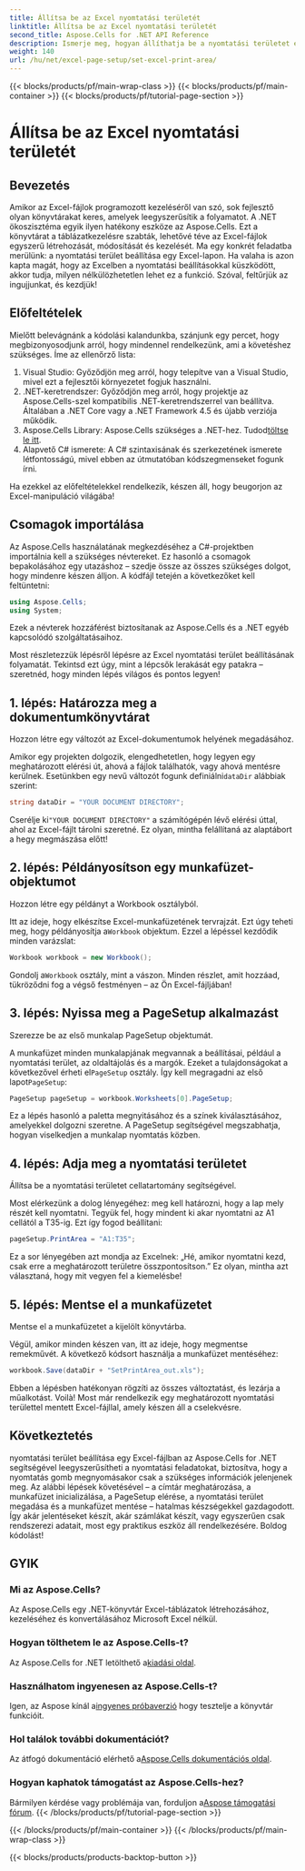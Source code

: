 ```yaml
---
title: Állítsa be az Excel nyomtatási területét
linktitle: Állítsa be az Excel nyomtatási területét
second_title: Aspose.Cells for .NET API Reference
description: Ismerje meg, hogyan állíthatja be a nyomtatási területet egy Excel-lapon az Aspose.Cells for .NET segítségével. Kövesse lépésenkénti útmutatónkat a nyomtatási feladatok egyszerűsítéséhez.
weight: 140
url: /hu/net/excel-page-setup/set-excel-print-area/
---
```


{{< blocks/products/pf/main-wrap-class >}}
{{< blocks/products/pf/main-container >}}
{{< blocks/products/pf/tutorial-page-section >}}

# Állítsa be az Excel nyomtatási területét

## Bevezetés

Amikor az Excel-fájlok programozott kezeléséről van szó, sok fejlesztő olyan könyvtárakat keres, amelyek leegyszerűsítik a folyamatot. A .NET ökoszisztéma egyik ilyen hatékony eszköze az Aspose.Cells. Ezt a könyvtárat a táblázatkezelésre szabták, lehetővé téve az Excel-fájlok egyszerű létrehozását, módosítását és kezelését. Ma egy konkrét feladatba merülünk: a nyomtatási terület beállítása egy Excel-lapon. Ha valaha is azon kapta magát, hogy az Excelben a nyomtatási beállításokkal küszködött, akkor tudja, milyen nélkülözhetetlen lehet ez a funkció. Szóval, feltűrjük az ingujjunkat, és kezdjük!

## Előfeltételek

Mielőtt belevágnánk a kódolási kalandunkba, szánjunk egy percet, hogy megbizonyosodjunk arról, hogy mindennel rendelkezünk, ami a követéshez szükséges. Íme az ellenőrző lista:

1. Visual Studio: Győződjön meg arról, hogy telepítve van a Visual Studio, mivel ezt a fejlesztői környezetet fogjuk használni.
2. .NET-keretrendszer: Győződjön meg arról, hogy projektje az Aspose.Cells-szel kompatibilis .NET-keretrendszerrel van beállítva. Általában a .NET Core vagy a .NET Framework 4.5 és újabb verziója működik.
3.  Aspose.Cells Library: Aspose.Cells szükséges a .NET-hez. Tudod[töltse le itt](https://releases.aspose.com/cells/net/).
4. Alapvető C# ismerete: A C# szintaxisának és szerkezetének ismerete létfontosságú, mivel ebben az útmutatóban kódszegmenseket fogunk írni.

Ha ezekkel az előfeltételekkel rendelkezik, készen áll, hogy beugorjon az Excel-manipuláció világába!

## Csomagok importálása

Az Aspose.Cells használatának megkezdéséhez a C#-projektben importálnia kell a szükséges névtereket. Ez hasonló a csomagok bepakolásához egy utazáshoz – szedje össze az összes szükséges dolgot, hogy mindenre készen álljon. A kódfájl tetején a következőket kell feltüntetni:

```csharp
using Aspose.Cells;
using System;
```

Ezek a névterek hozzáférést biztosítanak az Aspose.Cells és a .NET egyéb kapcsolódó szolgáltatásaihoz.

Most részletezzük lépésről lépésre az Excel nyomtatási terület beállításának folyamatát. Tekintsd ezt úgy, mint a lépcsők lerakását egy patakra – szeretnéd, hogy minden lépés világos és pontos legyen!

## 1. lépés: Határozza meg a dokumentumkönyvtárat

Hozzon létre egy változót az Excel-dokumentumok helyének megadásához. 

 Amikor egy projekten dolgozik, elengedhetetlen, hogy legyen egy meghatározott elérési út, ahová a fájlok találhatók, vagy ahová mentésre kerülnek. Esetünkben egy nevű változót fogunk definiálni`dataDir` alábbiak szerint:

```csharp
string dataDir = "YOUR DOCUMENT DIRECTORY";
```

 Cserélje ki`"YOUR DOCUMENT DIRECTORY"` a számítógépén lévő elérési úttal, ahol az Excel-fájlt tárolni szeretné. Ez olyan, mintha felállítaná az alaptábort a hegy megmászása előtt!

## 2. lépés: Példányosítson egy munkafüzet-objektumot

Hozzon létre egy példányt a Workbook osztályból.

 Itt az ideje, hogy elkészítse Excel-munkafüzetének tervrajzát. Ezt úgy teheti meg, hogy példányosítja a`Workbook` objektum. Ezzel a lépéssel kezdődik minden varázslat:

```csharp
Workbook workbook = new Workbook();
```

 Gondolj a`Workbook` osztály, mint a vászon. Minden részlet, amit hozzáad, tükröződni fog a végső festményen – az Ön Excel-fájljában!

## 3. lépés: Nyissa meg a PageSetup alkalmazást

Szerezze be az első munkalap PageSetup objektumát.

 A munkafüzet minden munkalapjának megvannak a beállításai, például a nyomtatási terület, az oldaltájolás és a margók. Ezeket a tulajdonságokat a következővel érheti el`PageSetup` osztály. Így kell megragadni az első lapot`PageSetup`:

```csharp
PageSetup pageSetup = workbook.Worksheets[0].PageSetup;
```

Ez a lépés hasonló a paletta megnyitásához és a színek kiválasztásához, amelyekkel dolgozni szeretne. A PageSetup segítségével megszabhatja, hogyan viselkedjen a munkalap nyomtatás közben.

## 4. lépés: Adja meg a nyomtatási területet

Állítsa be a nyomtatási területet cellatartomány segítségével.

Most elérkezünk a dolog lényegéhez: meg kell határozni, hogy a lap mely részét kell nyomtatni. Tegyük fel, hogy mindent ki akar nyomtatni az A1 cellától a T35-ig. Ezt így fogod beállítani:

```csharp
pageSetup.PrintArea = "A1:T35";
```

Ez a sor lényegében azt mondja az Excelnek: „Hé, amikor nyomtatni kezd, csak erre a meghatározott területre összpontosítson.” Ez olyan, mintha azt választaná, hogy mit vegyen fel a kiemelésbe!

## 5. lépés: Mentse el a munkafüzetet

Mentse el a munkafüzetet a kijelölt könyvtárba.

Végül, amikor minden készen van, itt az ideje, hogy megmentse remekművét. A következő kódsort használja a munkafüzet mentéséhez:

```csharp
workbook.Save(dataDir + "SetPrintArea_out.xls");
```

Ebben a lépésben hatékonyan rögzíti az összes változtatást, és lezárja a műalkotást. Voilà! Most már rendelkezik egy meghatározott nyomtatási területtel mentett Excel-fájllal, amely készen áll a cselekvésre.

## Következtetés

nyomtatási terület beállítása egy Excel-fájlban az Aspose.Cells for .NET segítségével leegyszerűsítheti a nyomtatási feladatokat, biztosítva, hogy a nyomtatás gomb megnyomásakor csak a szükséges információk jelenjenek meg. Az alábbi lépések követésével – a címtár meghatározása, a munkafüzet inicializálása, a PageSetup elérése, a nyomtatási terület megadása és a munkafüzet mentése – hatalmas készségekkel gazdagodott. Így akár jelentéseket készít, akár számlákat készít, vagy egyszerűen csak rendszerezi adatait, most egy praktikus eszköz áll rendelkezésére. Boldog kódolást!

## GYIK

### Mi az Aspose.Cells?
Az Aspose.Cells egy .NET-könyvtár Excel-táblázatok létrehozásához, kezeléséhez és konvertálásához Microsoft Excel nélkül.

### Hogyan tölthetem le az Aspose.Cells-t?
 Az Aspose.Cells for .NET letölthető a[kiadási oldal](https://releases.aspose.com/cells/net/).

### Használhatom ingyenesen az Aspose.Cells-t?
 Igen, az Aspose kínál a[ingyenes próbaverzió](https://releases.aspose.com/) hogy tesztelje a könyvtár funkcióit.

### Hol találok további dokumentációt?
 Az átfogó dokumentáció elérhető a[Aspose.Cells dokumentációs oldal](https://reference.aspose.com/cells/net/).

### Hogyan kaphatok támogatást az Aspose.Cells-hez?
 Bármilyen kérdése vagy problémája van, forduljon a[Aspose támogatási fórum](https://forum.aspose.com/c/cells/9).
{{< /blocks/products/pf/tutorial-page-section >}}

{{< /blocks/products/pf/main-container >}}
{{< /blocks/products/pf/main-wrap-class >}}

{{< blocks/products/products-backtop-button >}}

